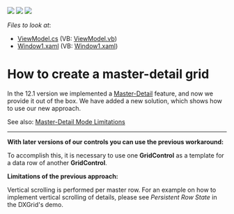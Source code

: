 <!-- default badges list -->
![](https://img.shields.io/endpoint?url=https://codecentral.devexpress.com/api/v1/VersionRange/128649296/14.1.2%2B)
[![](https://img.shields.io/badge/Open_in_DevExpress_Support_Center-FF7200?style=flat-square&logo=DevExpress&logoColor=white)](https://supportcenter.devexpress.com/ticket/details/E1000)
[![](https://img.shields.io/badge/📖_How_to_use_DevExpress_Examples-e9f6fc?style=flat-square)](https://docs.devexpress.com/GeneralInformation/403183)
<!-- default badges end -->
<!-- default file list -->
*Files to look at*:

* [ViewModel.cs](./CS/ViewModel.cs) (VB: [ViewModel.vb](./VB/ViewModel.vb))
* [Window1.xaml](./CS/Window1.xaml) (VB: [Window1.xaml](./VB/Window1.xaml))
<!-- default file list end -->
# How to create a master-detail grid


In the 12.1 version we implemented a [Master-Detail](https://docs.devexpress.com/WPF/119851/controls-and-libraries/data-grid/master-detail/data-grid-in-details) feature, and now we provide it out of the box. We have added a new solution, which shows how to use our new approach.

See also: [Master-Detail Mode Limitations](https://docs.devexpress.com/WPF/11841/controls-and-libraries/data-grid/master-detail/master-detail-mode-limitations)

---

**With later versions of our controls you can use the previous workaround:**

To accomplish this, it is necessary to use one <strong>GridControl</strong> as a template for a data row of another <strong>GridControl</strong>.

**Limitations of the previous approach:**

Vertical scrolling is performed per master row. For an example on how to implement vertical scrolling of details, please see *Persistent Row State* in the DXGrid's demo.
